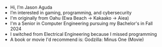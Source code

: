 - Hi, I’m Jason Aguda
- I’m interested in gaming, programming, and cybersecurity
- I'm originally from Oahu (Ewa Beach -> Kakaako -> Aiea)
- I'm a Senior in Computer Engineering pursuing my Bachelor's in Fall 2024
- I switched from Electrical Engineering because I missed programming
- A book or movie I'd recommend is: Godzilla: Minus One (Movie)
